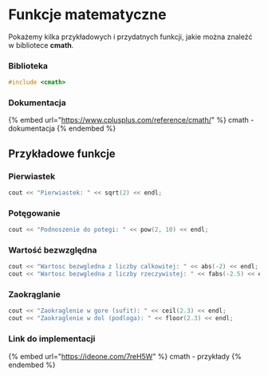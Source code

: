 # Funkcje matematyczne

Pokażemy kilka przykładowych i przydatnych funkcji, jakie można znaleźć w bibliotece **cmath**.

###  Biblioteka

```cpp
#include <cmath>
```

### Dokumentacja

{% embed url="https://www.cplusplus.com/reference/cmath/" %}
cmath - dokumentacja
{% endembed %}

## Przykładowe funkcje

### Pierwiastek

```cpp
cout << "Pierwiastek: " << sqrt(2) << endl;
```

### Potęgowanie

```cpp
cout << "Podnoszenie do potegi: " << pow(2, 10) << endl;
```

### Wartość bezwzględna

```cpp
cout << "Wartosc bezwgledna z liczby calkowitej: " << abs(-2) << endl;
cout << "Wartosc bezwgledna z liczby rzeczywistej: " << fabs(-2.5) << endl;
```

### Zaokrąglanie

```cpp
cout << "Zaokraglenie w gore (sufit): " << ceil(2.3) << endl;
cout << "Zaokraglenie w dol (podloga): " << floor(2.3) << endl;
```

### Link do implementacji

{% embed url="https://ideone.com/7reH5W" %}
cmath - przykłady
{% endembed %}
